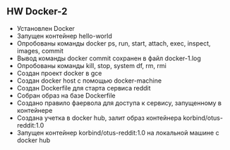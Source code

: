 ## HW Docker-2
 - Установлен Docker
 - Запущен контейнер hello-world
 - Опробованы команды docker ps, run, start, attach, exec, inspect, images, commit
 - Вывод команды docker commit сохранен в файл docker-1.log
 - Опробованы команды kill, stop, system df, rm, rmi
 - Создан проект docker в gce
 - Создан docker host с помощью docker-machine
 - Создан Dockerfile для старта сервиса reddit
 - Собран образ на базе Dockerfile
 - Создано правило фаервола для доступа к сервису, запущенному в контейнере
 - Создана учетка в docker hub, залит образ контейнера korbind/otus-reddit:1.0
 - Запущен контейнер korbind/otus-reddit:1.0 на локальной машине с docker hub
